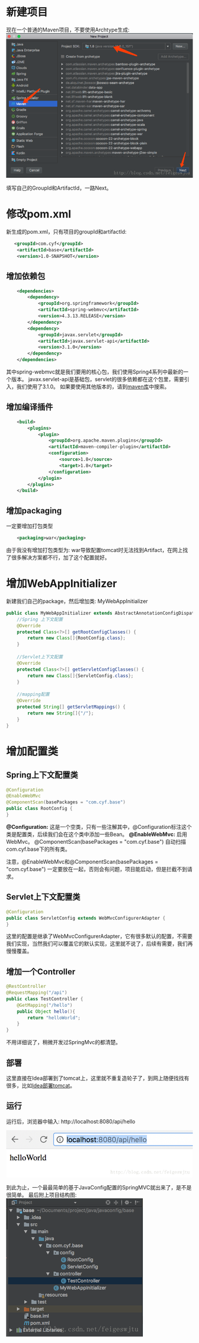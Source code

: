 # 新建项目
现在一个普通的Maven项目，不要使用Archtype生成:
![这里写图片描述](./assets/base/image1.png)

填写自己的GroupId和ArtifactId，一路Next。
# 修改pom.xml
新生成的pom.xml，只有项目的groupId和artifactId:
```xml
   <groupId>com.cyf</groupId>
    <artifactId>base</artifactId>
    <version>1.0-SNAPSHOT</version>
```
## 增加依赖包
```xml
    <dependencies>
        <dependency>
            <groupId>org.springframework</groupId>
            <artifactId>spring-webmvc</artifactId>
            <version>4.3.13.RELEASE</version>
        </dependency>
        <dependency>
            <groupId>javax.servlet</groupId>
            <artifactId>javax.servlet-api</artifactId>
            <version>3.1.0</version>
        </dependency>
    </dependencies>
```
其中spring-webmvc就是我们要用的核心包，我们使用Spring4系列中最新的一个版本。
javax.servlet-api是基础包，servlet的很多依赖都在这个包里，需要引入，我们使用了3.1.0。
如果要使用其他版本的，请到[maven库](http://mvnrepository.com/)中搜索。
## 增加编译插件
```xml
    <build>
        <plugins>
            <plugin>
                <groupId>org.apache.maven.plugins</groupId>
                <artifactId>maven-compiler-plugin</artifactId>
                <configuration>
                    <source>1.8</source>
                    <target>1.8</target>
                </configuration>
            </plugin>
        </plugins>
    </build>
```
## 增加packaging
一定要增加打包类型
```xml
    <packaging>war</packaging>
```
由于我没有增加打包类型为: war导致配置tomcat时无法找到Artifact，在网上找了很多解决方案都不行，加了这个配置就好。
# 增加WebAppInitializer
新建我们自己的package，然后增加类: MyWebAppInitializer
```java
public class MyWebAppInitializer extends AbstractAnnotationConfigDispatcherServletInitializer {
    //Spring 上下文配置
    @Override
    protected Class<?>[] getRootConfigClasses() {
        return new Class[]{RootConfig.class};
    }

    //Servlet上下文配置
    @Override
    protected Class<?>[] getServletConfigClasses() {
        return new Class[]{ServletConfig.class};
    }

    //mapping配置
    @Override
    protected String[] getServletMappings() {
        return new String[]{"/"};
    }
}
```
# 增加配置类
## Spring上下文配置类
```java
@Configuration
@EnableWebMvc
@ComponentScan(basePackages = "com.cyf.base")
public class RootConfig {
}
```
**@Configuration:** 
这是一个空类，只有一些注解其中，@Configuration标注这个类是配置类，后续我们会在这个类中添加一些Bean。
**@EnableWebMvc:** 
启用WebMvc。
@ComponentScan(basePackages = "com.cyf.base") 
自动扫描com.cyf.base下的所有类。

注意，@EnableWebMvc和@ComponentScan(basePackages = "com.cyf.base") 一定要放在一起，否则会有问题，项目能启动，但是拦截不到请求。

## Servlet上下文配置类
```java
@Configuration
public class ServletConfig extends WebMvcConfigurerAdapter {
}
```
这里的配置是继承了WebMvcConfigurerAdapter，它有很多默认的配置，不需要我们实现，当然我们可以覆盖它的默认实现，这里就不说了，后续有需要，我们再慢慢覆盖。

## 增加一个Controller
```java
@RestController
@RequestMapping("/api")
public class TestController {
    @GetMapping("/hello")
    public Object hello(){
        return "helloWorld";
    }
}
```
不用详细说了，稍微开发过SpringMvc的都清楚。

## 部署
这里直接在Idea部署到了tomcat上，这里就不重复造轮子了，到网上随便找找有很多，比如[Idea部署tomcat](https://www.cnblogs.com/tufujie/p/5738250.html)。

## 运行
运行后，浏览器中输入: 
http://localhost:8080/api/hello

![输出结果](./assets/base/image2.png)

到此为止，一个最最简单的基于JavaConfig配置的SpringMVC就出来了，是不是很简单。
最后附上项目结构图:
![项目结构图](./assets/base/image3.png)
